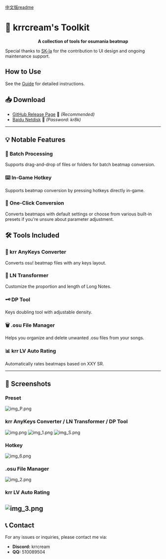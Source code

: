 ﻿[中文版readme](doc/readme_zh.md)

# 🎵 krrcream's Toolkit

<p align="center">
  <b>A collection of tools for osumania beatmap</b>
</p>  

Special thanks to [SK-la](https://github.com/SK-la) for the contribution to UI design and ongoing maintenance support.

## How to Use

See the [Guide](doc/guide.md) for detailed instructions.

## 📥 Download

- [GitHub Release Page](https://github.com/krrcream/krrcream-Toolkit/releases) 🚀 *(Recommended)*
- [Baidu Netdisk](https://pan.baidu.com/s/1VBhS-RCG402KkjoX9obQNw?from=init&pwd=kr8k) 🔗 *(Password: kr8k)*

---

## 💡 Notable Features

### 📁 Batch Processing

Supports drag-and-drop of files or folders for batch beatmap conversion.

### ⌨️ In-Game Hotkey

Supports beatmap conversion by pressing hotkeys directly in-game.

### 🔄 One-Click Conversion

Converts beatmaps with default settings or choose from various built-in presets if you're unsure about parameter
adjustment.

## 🛠️ Tools Included

### 🎵 krr AnyKeys Converter

Converts osu! beatmap files with any keys layout.

### 📝 LN Transformer

Customize the proportion and length of Long Notes.

### 🗝 DP Tool

Keys doubling tool with adjustable density.

### 🗑️ .osu File Manager

Helps you organize and delete unwanted .osu files from your songs.

### 📊 krr LV Auto Rating

Automatically rates beatmaps based on XXY SR.

---

## 📸 Screenshots

### Preset

![img_P.png](img/7.jpg)

### krr AnyKeys Converter / LN Transformer / DP Tool

![img.png](img/1.jpg)
![img_1.png](img/2.jpg)
![img_S.png](img/3.jpg)

### Hotkey

![img_6.png](img/6.jpg)

### .osu File Manager

![img_2.png](img/4.jpg)

### krr LV Auto Rating

![img_3.png](img/5.jpg)
---

## 📞 Contact

For any issues or inquiries, please contact me via:

- **Discord:** krrcream
- **QQ:** 510089504